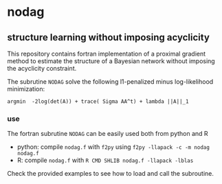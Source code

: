 # nodag
## structure learning without imposing acyclicity 


This repository contains fortran implementation of a 
proximal gradient method to estimate the structure of 
a Bayesian network without imposing the acyclicity constraint. 

The subrutine `NODAG` solve the following l1-penalized 
minus log-likelihood minimization:

```
argmin  -2log(det(A)) + trace( Sigma AA^t) + lambda ||A||_1 
```

### use 

The fortran subrutine `NODAG` can be easily used both from python and R 

* python: compile `nodag.f` with `f2py` using `f2py -llapack -c -m nodag nodag.f` 
* R: compile `nodag.f` with `R CMD SHLIB nodag.f -llapack -lblas`

Check the provided examples to see how to load and call the subroutine.  
 



